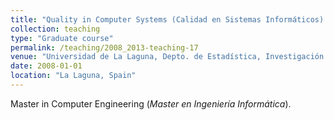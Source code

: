 ```yaml
---
title: "Quality in Computer Systems (Calidad en Sistemas Informáticos) [2008-2013]"
collection: teaching
type: "Graduate course"
permalink: /teaching/2008_2013-teaching-17
venue: "Universidad de La Laguna, Depto. de Estadística, Investigación Operativa y Computación"
date: 2008-01-01
location: "La Laguna, Spain"
---
```

Master in Computer Engineering (_Master en Ingeniería Informática_).